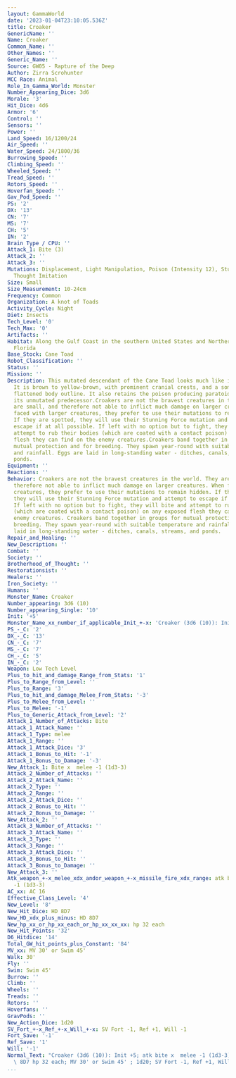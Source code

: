 ```yaml
---
layout: GammaWorld
date: '2023-01-04T23:10:05.536Z'
title: Croaker
GenericName: ''
Name: Croaker
Common_Name: ''
Other_Names: ''
Generic_Name: ''
Source: GW05 - Rapture of the Deep
Author: Zirra Scrohunter
MCC Race: Animal
Role_In_Gamma_World: Monster
Number_Appearing_Dice: 3d6
Morale: '3'
Hit_Dice: 4d6
Armor: '6'
Control: ''
Sensors: ''
Power: ''
Land_Speed: 16/1200/24
Air_Speed: ''
Water_Speed: 24/1800/36
Burrowing_Speed: ''
Climbing_Speed: ''
Wheeled_Speed: ''
Tread_Speed: ''
Rotors_Speed: ''
Hoverfan_Speed: ''
Gav_Pod_Speed: ''
PS: '2'
DX: '13'
CN: '7'
MS: '7'
CH: '5'
IN: '2'
Brain Type / CPU: ''
Attack_1: Bite (3)
Attack_2: ''
Attack_3: ''
Mutations: Displacement, Light Manipulation, Poison (Intensity 12), Stunning Force,
  Thought Imitation
Size: Small
Size_Measurement: 10-24cm
Frequency: Common
Organization: A knot of Toads
Activity_Cycle: Night
Diet: Insects
Tech_Level: '0'
Tech_Max: '0'
Artifacts: ''
Habitat: Along the Gulf Coast in the southern United States and Northern Mexico, also
  Florida
Base_Stock: Cane Toad
Robot_Classification: ''
Status: ''
Mission: ''
Description: This mutated descendant of the Cane Toad looks much like its ancestor
  It is brown to yellow-brown, with prominent cranial crests, and a somewhat round,
  flattened body outline. It also retains the poison producing paratoid glands of
  its unmutated predecessor.Croakers are not the bravest creatures in the world. They
  are small, and therefore not able to inflict much damage on larger creatures. When
  faced with larger creatures, they prefer to use their mutations to remain hidden.
  If they are spotted, they will use their Stunning Force mutation and attempt to
  escape if at all possible. If left with no option but to fight, they will bite and
  attempt to rub their bodies (which are coated with a contact poison) on any exposed
  flesh they can find on the enemy creatures.Croakers band together in groups for
  mutual protection and for breeding. They spawn year-round with suitable temperature
  and rainfall. Eggs are laid in long-standing water - ditches, canals, streams, and
  ponds.
Equipment: ''
Reactions: ''
Behavior: Croakers are not the bravest creatures in the world. They are small, and
  therefore not able to inflict much damage on larger creatures. When faced with larger
  creatures, they prefer to use their mutations to remain hidden. If they are spotted,
  they will use their Stunning Force mutation and attempt to escape if at all possible.
  If left with no option but to fight, they will bite and attempt to rub their bodies
  (which are coated with a contact poison) on any exposed flesh they can find on the
  enemy creatures. Croakers band together in groups for mutual protection and for
  breeding. They spawn year-round with suitable temperature and rainfall. Eggs are
  laid in long-standing water - ditches, canals, streams, and ponds.
Repair_and_Healing: ''
New_Description: ''
Combat: ''
Society: ''
Brotherhood_of_Thought: ''
Restorationsist: ''
Healers: ''
Iron_Society: ''
Humans: ''
Monster_Name: Croaker
Number_appearing: 3d6 (10)
Number_appearing_Single: '10'
Init: '+5'
Monster_Name_xx_number_if_applicable_Init_+-x: 'Croaker (3d6 (10)): Init +5'
PS_-_C: '2'
DX_-_C: '13'
CN_-_C: '7'
MS_-_C: '7'
CH_-_C: '5'
IN_-_C: '2'
Weapon: Low Tech Level
Plus_to_hit_and_damage_Range_from_Stats: '1'
Plus_to_Range_from_Level: ''
Plus_to_Range: '3'
Plus_to_hit_and_damage_Melee_From_Stats: '-3'
Plus_to_Melee_from_Level: ''
Plus_to_Melee: '-1'
Plus_to_Generic_Attack_from_Level: '2'
Attack_1_Number_of_Attacks: Bite
Attack_1_Attack_Name: ''
Attack_1_Type: melee
Attack_1_Range: ''
Attack_1_Attack_Dice: '3'
Attack_1_Bonus_to_Hit: '-1'
Attack_1_Bonus_to_Damage: '-3'
New_Attack_1: Bite x  melee -1 (1d3-3)
Attack_2_Number_of_Attacks: ''
Attack_2_Attack_Name: ''
Attack_2_Type: ''
Attack_2_Range: ''
Attack_2_Attack_Dice: ''
Attack_2_Bonus_to_Hit: ''
Attack_2_Bonus_to_Damage: ''
New_Attack_2: ''
Attack_3_Number_of_Attacks: ''
Attack_3_Attack_Name: ''
Attack_3_Type: ''
Attack_3_Range: ''
Attack_3_Attack_Dice: ''
Attack_3_Bonus_to_Hit: ''
Attack_3_Bonus_to_Damage: ''
New_Attack_3: ''
Atk_weapon_+-x_melee_xdx_andor_weapon_+-x_missile_fire_xdx_range: atk bite x  melee
  -1 (1d3-3)
AC_xx: AC 16
Effective_Class_Level: '4'
New_Level: '8'
New_Hit_Dice: HD 8D7
New_HD_xdx_plus_minus: HD 8D7
New_hp_xx_or_hp_xx_each_or_hp_xx_xx_xx: hp 32 each
New_Hit_Points: '32'
D6_Hitdice: '14'
Total_GW_hit_points_plus_Constant: '84'
MV_xx: MV 30' or Swim 45'
Walk: 30'
Fly: ''
Swim: Swim 45'
Burrow: ''
Climb: ''
Wheels: ''
Treads: ''
Rotors: ''
Hoverfans: ''
GravPods: ''
New_Action_Dice: 1d20
SV_Fort_+-x_Ref_+-x_Will_+-x: SV Fort -1, Ref +1, Will -1
Fort_Save: '-1'
Ref_Save: '1'
Will: '-1'
Normal_Text: "Croaker (3d6 (10)): Init +5; atk bite x  melee -1 (1d3-3); AC 16; HD\
  \ 8D7 hp 32 each; MV 30' or Swim 45' ; 1d20; SV Fort -1, Ref +1, Will -1"
...
```

